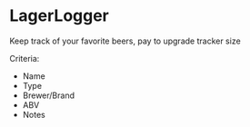 # LagerLogger
Keep track of your favorite beers, pay to upgrade tracker size

Criteria:
- Name
- Type
- Brewer/Brand
- ABV
- Notes
